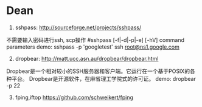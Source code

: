 Dean
====

1. sshpass:
http://sourceforge.net/projects/sshpass/

不需要输入密码进行ssh, scp操作
#sshpass [-f|-d|-p|-e] [-hV] command parameters
demo: sshpass -p 'googletest' ssh root@ns1.google.com

2. dropbear:
http://matt.ucc.asn.au/dropbear/dropbear.html

Dropbear是一个相对较小的SSH服务器和客户端。它运行在一个基于POSIX的各种平台。 Dropbear是开源软件，在麻省理工学院式的许可证。 
demo: dropbear -p 22

3. fping,iftop
https://github.com/schweikert/fping
